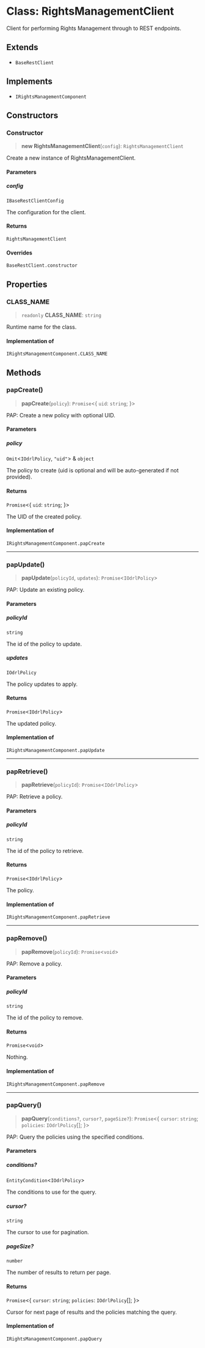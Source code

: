# Class: RightsManagementClient

Client for performing Rights Management through to REST endpoints.

## Extends

- `BaseRestClient`

## Implements

- `IRightsManagementComponent`

## Constructors

### Constructor

> **new RightsManagementClient**(`config`): `RightsManagementClient`

Create a new instance of RightsManagementClient.

#### Parameters

##### config

`IBaseRestClientConfig`

The configuration for the client.

#### Returns

`RightsManagementClient`

#### Overrides

`BaseRestClient.constructor`

## Properties

### CLASS\_NAME

> `readonly` **CLASS\_NAME**: `string`

Runtime name for the class.

#### Implementation of

`IRightsManagementComponent.CLASS_NAME`

## Methods

### papCreate()

> **papCreate**(`policy`): `Promise`\<\{ `uid`: `string`; \}\>

PAP: Create a new policy with optional UID.

#### Parameters

##### policy

`Omit`\<`IOdrlPolicy`, `"uid"`\> & `object`

The policy to create (uid is optional and will be auto-generated if not provided).

#### Returns

`Promise`\<\{ `uid`: `string`; \}\>

The UID of the created policy.

#### Implementation of

`IRightsManagementComponent.papCreate`

***

### papUpdate()

> **papUpdate**(`policyId`, `updates`): `Promise`\<`IOdrlPolicy`\>

PAP: Update an existing policy.

#### Parameters

##### policyId

`string`

The id of the policy to update.

##### updates

`IOdrlPolicy`

The policy updates to apply.

#### Returns

`Promise`\<`IOdrlPolicy`\>

The updated policy.

#### Implementation of

`IRightsManagementComponent.papUpdate`

***

### papRetrieve()

> **papRetrieve**(`policyId`): `Promise`\<`IOdrlPolicy`\>

PAP: Retrieve a policy.

#### Parameters

##### policyId

`string`

The id of the policy to retrieve.

#### Returns

`Promise`\<`IOdrlPolicy`\>

The policy.

#### Implementation of

`IRightsManagementComponent.papRetrieve`

***

### papRemove()

> **papRemove**(`policyId`): `Promise`\<`void`\>

PAP: Remove a policy.

#### Parameters

##### policyId

`string`

The id of the policy to remove.

#### Returns

`Promise`\<`void`\>

Nothing.

#### Implementation of

`IRightsManagementComponent.papRemove`

***

### papQuery()

> **papQuery**(`conditions?`, `cursor?`, `pageSize?`): `Promise`\<\{ `cursor`: `string`; `policies`: `IOdrlPolicy`[]; \}\>

PAP: Query the policies using the specified conditions.

#### Parameters

##### conditions?

`EntityCondition`\<`IOdrlPolicy`\>

The conditions to use for the query.

##### cursor?

`string`

The cursor to use for pagination.

##### pageSize?

`number`

The number of results to return per page.

#### Returns

`Promise`\<\{ `cursor`: `string`; `policies`: `IOdrlPolicy`[]; \}\>

Cursor for next page of results and the policies matching the query.

#### Implementation of

`IRightsManagementComponent.papQuery`
